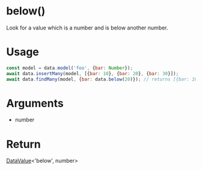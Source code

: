 below()
===

Look for a value which is a number and is below another number.

# Usage

```javascript
const model = data.model('foo', {bar: Number});
await data.insertMany(model, [{bar: 10}, {bar: 20}, {bar: 30}]);
await data.findMany(model, {bar: data.below(20)}); // returns [{bar: 10}]
```

# Arguments

- number

# Return

[DataValue](../definitions/DataValue)<'below', number>
